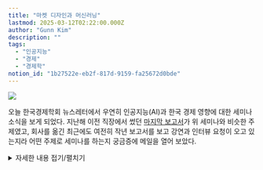 ```yaml
---
title: "마켓 디자인과 머신러닝"
lastmod: 2025-03-12T02:22:00.000Z
author: "Gunn Kim"
description: ""
tags:
  - "인공지능"
  - "경제"
  - "경제학"
notion_id: "1b27522e-eb2f-817d-9159-fa25672d0bde"
---
```


![](/uploads/2019-08-12-KakaoTalk_Photo_2019-08-12-15-42-16.png) 


오늘 한국경제학회 뉴스레터에서 우연히 인공지능(AI)과 한국 경제 영향에 대한 세미나 소식을 보게 되었다. 지난해 이전 직장에서 썼던 [마지막 보고서](http://www.lgeri.com/report/view.do?idx=19620)가 위 세미나와 비슷한 주제였고, 회사를 옮긴 최근에도 여전히 작년 보고서를 보고 강연과 인터뷰 요청이 오고 있는지라 어떤 주제로 세미나를 하는지 궁금증에 메일을 열어 보았다.

<details markdown="1">
<summary>자세한 내용 접기/펼치기</summary>
ㅇㅇㅇ
</details>



